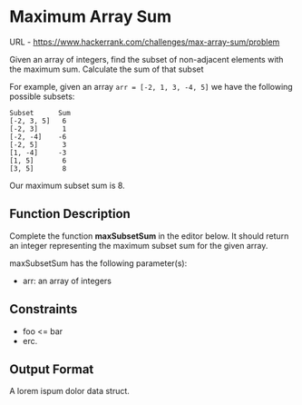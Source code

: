 # Maximum Array Sum

URL - https://www.hackerrank.com/challenges/max-array-sum/problem

Given an array of integers, find the subset of non-adjacent elements with the maximum sum.
Calculate the sum of that subset

For example, given an array `arr = [-2, 1, 3, -4, 5]` we have the following possible subsets:

```
Subset      Sum
[-2, 3, 5]   6
[-2, 3]      1
[-2, -4]    -6
[-2, 5]      3
[1, -4]     -3
[1, 5]       6
[3, 5]       8
```

Our maximum subset sum is 8.

## Function Description

Complete the function **maxSubsetSum** in the editor below. It should return an integer representing the maximum subset sum for the given array.

maxSubsetSum has the following parameter(s):

- arr: an array of integers

## Constraints

- foo <= bar
- erc.

## Output Format

A lorem ispum dolor data struct.

